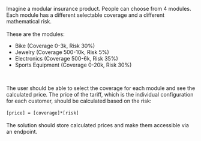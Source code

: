 Imagine a modular insurance product. People can choose from 4 modules. Each module has a different
selectable coverage and a different mathematical risk.
<br><br>
These are the modules:
- Bike (Coverage 0-3k, Risk 30%)
- Jewelry (Coverage 500-10k, Risk 5%)
- Electronics (Coverage 500-6k, Risk 35%)
- Sports Equipment (Coverage 0-20k, Risk 30%)
<br>

The user should be able to select the coverage for each module and see the calculated price. The price of
the tariff, which is the individual configuration for each customer, should be calculated based on the risk:
<br><br>
`[price] = [coverage]*[risk]`
<br><br>
The solution should store calculated prices and make them accessible via an endpoint.
<br><br>
